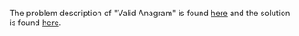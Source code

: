 The problem description of "Valid Anagram" is found [here](https://leetcode.com/problems/valid-anagram/) and the solution is found [here](https://github.com/aurimas13/Solutions-To-Problems/blob/main/LeetCode/Java%20Solutions/Valid%20Anagram/valid.java).